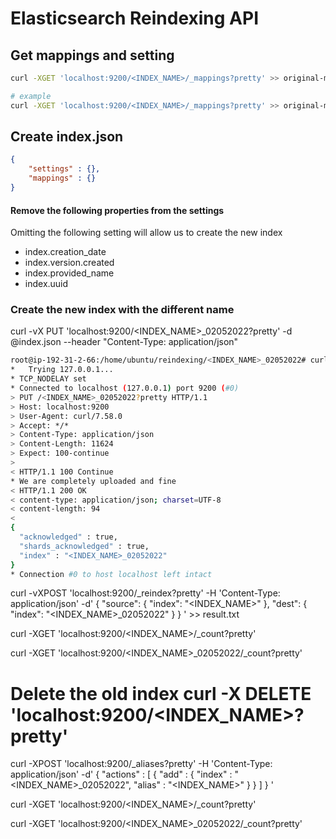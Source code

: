 # Elasticsearch Reindexing API

## Get mappings and setting 

```bash
curl -XGET 'localhost:9200/<INDEX_NAME>/_mappings?pretty' >> original-mappings-settings.json

# example
curl -XGET 'localhost:9200/<INDEX_NAME>/_mappings?pretty' >> original-mappings-settings.json
````
## Create index.json

```json
{
	"settings" : {},
	"mappings" : {}
}
```

#### Remove the following properties from the settings

Omitting the following setting will allow us to create the new index

- index.creation_date
- index.version.created
- index.provided_name
- index.uuid

### Create the new index with the different name 
curl -vX PUT 'localhost:9200/<INDEX_NAME>_02052022?pretty' -d @index.json --header "Content-Type: application/json"

```bash
root@ip-192-31-2-66:/home/ubuntu/reindexing/<INDEX_NAME>_02052022# curl -vX PUT 'localhost:9200/<INDEX_NAME>_02052022?pretty' -d @index.json --header "Content-Type: application/json"
*   Trying 127.0.0.1...
* TCP_NODELAY set
* Connected to localhost (127.0.0.1) port 9200 (#0)
> PUT /<INDEX_NAME>_02052022?pretty HTTP/1.1
> Host: localhost:9200
> User-Agent: curl/7.58.0
> Accept: */*
> Content-Type: application/json
> Content-Length: 11624
> Expect: 100-continue
>
< HTTP/1.1 100 Continue
* We are completely uploaded and fine
< HTTP/1.1 200 OK
< content-type: application/json; charset=UTF-8
< content-length: 94
<
{
  "acknowledged" : true,
  "shards_acknowledged" : true,
  "index" : "<INDEX_NAME>_02052022"
}
* Connection #0 to host localhost left intact
```


curl -vXPOST 'localhost:9200/_reindex?pretty' -H 'Content-Type: application/json' -d'
{
  "source": {
    "index": "<INDEX_NAME>"
  },
  "dest": {
    "index": "<INDEX_NAME>_02052022"
  }
}
' >> result.txt

curl -XGET 'localhost:9200/<INDEX_NAME>/_count?pretty'

curl -XGET 'localhost:9200/<INDEX_NAME>_02052022/_count?pretty'

# Delete the old index    curl -X DELETE 'localhost:9200/<INDEX_NAME>?pretty'
curl -XPOST 'localhost:9200/_aliases?pretty' -H 'Content-Type: application/json' -d'
{
    "actions" : [
        { "add" : { "index" : "<INDEX_NAME>_02052022", "alias" : "<INDEX_NAME>" } }
    ]
}
'

curl -XGET 'localhost:9200/<INDEX_NAME>/_count?pretty'

curl -XGET 'localhost:9200/<INDEX_NAME>_02052022/_count?pretty'